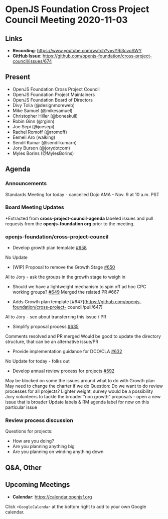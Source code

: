 # OpenJS Foundation Cross Project Council Meeting 2020-11-03

## Links

* **Recording**: https://www.youtube.com/watch?v=vYRi3cvoSWY
* **GitHub Issue**: https://github.com/openjs-foundation/cross-project-council/issues/674

## Present

* OpenJS Foundation Cross Project Council
* OpenJS Foundation Project Maintainers
* OpenJS Foundation Board of Directors
* Divy Tolia (@designmoreweb)
* Mike Samuel (@mikesamuel)
* Christopher Hiller (@boneskull)
* Robin Ginn (@rginn)
* Joe Sepi (@joesepi)
* Rachel Romoff (@rromoff)
* Eemeli Aro (walking)
* Sendil Kumar (@sendilkumarn)
* Jory Burson (@jorydotcom)
* Myles Borins (@MylesBorins)

## Agenda

### Announcements

Standards Meeting for today - cancelled
Dojo AMA - Nov. 9 at 10 a.m. PST

### Board Meeting Updates
 
*Extracted from **cross-project-council-agenda** labeled issues and pull requests from the **openjs-foundation org** prior to the meeting.

### openjs-foundation/cross-project-council

* Develop growth plan template [#658](https://github.com/openjs-foundation/cross-project-council/issues/658)

No Update

* \[WIP\] Proposal to remove the Growth Stage [#650](https://github.com/openjs-foundation/cross-project-council/pull/650)

AI to Jory - ask the groups in the growth stage to weigh in

* Should we have a lightweight mechanism to spin off ad hoc CPC working groups? [#649](https://github.com/openjs-foundation/cross-project-council/issues/649)
Merged the related PR #667

* Adds Growth plan template [#647](https://github.com/openjs-foundation/cross-project-
council/pull/647)

AI to Jory - see about transferring this issue / PR

* Simplify proposal process [#635](https://github.com/openjs-foundation/cross-project-council/issues/635)

Comments resolved and PR merged
Would be good to update the directory structure, that can be an alternative issue/PR

* Provide implementation guidance for DCO/CLA [#632](https://github.com/openjs-foundation/cross-project-council/issues/632)

No Update for today - folks out

* Develop annual review process for projects [#592](https://github.com/openjs-foundation/cross-project-council/issues/592)

May be blocked on some the issues around what to do with Growth plan
May need to change the charter if we do 
Question: Do we want to do review processes for all projects?
Lighter weight, survey would be a possibility
Jory volunteers to tackle the broader “non growth” proposals - open a new issue that is broader 
Update labels & RM agenda label for now on this particular issue


### Review process discussion

Questions for projects:
* How are you doing?
* Are you planning anything big
* Are you planning on winding anything down


## Q&A, Other

## Upcoming Meetings

* **Calendar**: https://calendar.openjsf.org

Click `+GoogleCalendar` at the bottom right to add to your own Google calendar.
